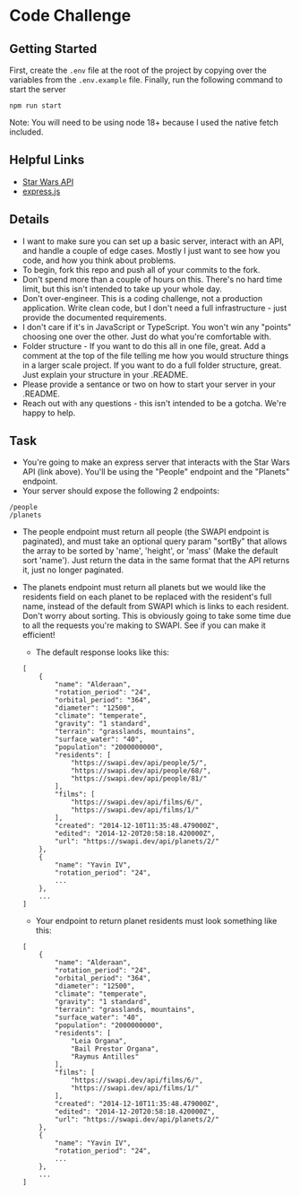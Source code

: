 # Code Challenge
## Getting Started
First, create the `.env` file at the root of the project by copying over the variables from the `.env.example` file.
Finally, run the following command to start the server
```
npm run start
```

Note: You will need to be using node 18+ because I used the native fetch included.

## Helpful Links
* [Star Wars API ](https://swapi.dev/)
* [express.js](https://expressjs.com/)

## Details
* I want to make sure you can set up a basic server, interact with an API, and handle a couple of edge cases. Mostly I just want to see how you code, and how you think about problems.
* To begin, fork this repo and push all of your commits to the fork.
* Don't spend more than a couple of hours on this. There's no hard time limit, but this isn't intended to take up your whole day.
* Don't over-engineer. This is a coding challenge, not a production application. Write clean code, but I don't need a full infrastructure - just provide the documented requirements.
* I don't care if it's in JavaScript or TypeScript. You won't win any "points" choosing one over the other. Just do what you're comfortable with.
* Folder structure - If you want to do this all in one file, great. Add a comment at the top of the file telling me how you would structure things in a larger scale project. If you want to do a full folder structure, great. Just explain your structure in your .README.
* Please provide a sentance or two on how to start your server in your .README.
* Reach out with any questions - this isn't intended to be a gotcha. We're happy to help.

## Task
* You're going to make an express server that interacts with the Star Wars API (link above). You'll be using the "People" endpoint and the "Planets" endpoint.
* Your server should expose the following 2 endpoints:
```
/people
/planets
```
*  The people endpoint must return all people (the SWAPI endpoint is paginated), and must take an optional query param "sortBy" that allows the array to be sorted by 'name', 'height', or 'mass' (Make the default sort 'name'). Just return the data in the same format that the API returns it, just no longer paginated.
 
*  The planets endpoint must return all planets but we would like the residents field on each planet to be replaced with the resident's full name, instead of the default from SWAPI which is links to each resident. Don't worry about sorting. This is obviously going to take some time due to all the requests you're making to SWAPI. See if you can make it efficient!
    * The default response looks like this:
    ```
	[
		{
			"name": "Alderaan",
			"rotation_period": "24",
			"orbital_period": "364",
			"diameter": "12500",
			"climate": "temperate",
			"gravity": "1 standard",
			"terrain": "grasslands, mountains",
			"surface_water": "40",
			"population": "2000000000",
			"residents": [
				"https://swapi.dev/api/people/5/",
				"https://swapi.dev/api/people/68/",
				"https://swapi.dev/api/people/81/"
			],
			"films": [
				"https://swapi.dev/api/films/6/",
				"https://swapi.dev/api/films/1/"
			],
			"created": "2014-12-10T11:35:48.479000Z",
			"edited": "2014-12-20T20:58:18.420000Z",
			"url": "https://swapi.dev/api/planets/2/"
		},
		{
			"name": "Yavin IV",
			"rotation_period": "24",
			...
		},
		...
	]
    ```
    * Your endpoint to return planet residents must look something like this:
    ```
	[
		{
			"name": "Alderaan",
			"rotation_period": "24",
			"orbital_period": "364",
			"diameter": "12500",
			"climate": "temperate",
			"gravity": "1 standard",
			"terrain": "grasslands, mountains",
			"surface_water": "40",
			"population": "2000000000",
			"residents": [
				"Leia Organa",
				"Bail Prestor Organa",
				"Raymus Antilles"
			],
			"films": [
				"https://swapi.dev/api/films/6/",
				"https://swapi.dev/api/films/1/"
			],
			"created": "2014-12-10T11:35:48.479000Z",
			"edited": "2014-12-20T20:58:18.420000Z",
			"url": "https://swapi.dev/api/planets/2/"
		},
		{
			"name": "Yavin IV",
			"rotation_period": "24",
			...
		},
		...
	]
    ```
